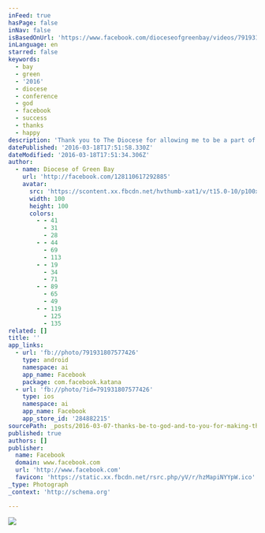 ```yaml
---
inFeed: true
hasPage: false
inNav: false
isBasedOnUrl: 'https://www.facebook.com/dioceseofgreenbay/videos/791931807577426/'
inLanguage: en
starred: false
keywords:
  - bay
  - green
  - '2016'
  - diocese
  - conference
  - god
  - facebook
  - success
  - thanks
  - happy
description: 'Thank you to The Diocese for allowing me to be a part of their most special event, and major props to Larry Schneider at LA Video for the tremendous editing and handheld camera work!'
datePublished: '2016-03-18T17:51:58.330Z'
dateModified: '2016-03-18T17:51:34.306Z'
author:
  - name: Diocese of Green Bay
    url: 'http://facebook.com/128110617292885'
    avatar:
      src: 'https://scontent.xx.fbcdn.net/hvthumb-xat1/v/t15.0-10/p100x100/12419971_10154030192988514_1517273677_n.jpg?oh=82ac57fcbd99a1fda78ef7d354a5a99c&oe=57538722'
      width: 100
      height: 100
      colors:
        - - 41
          - 31
          - 28
        - - 44
          - 69
          - 113
        - - 19
          - 34
          - 71
        - - 89
          - 65
          - 49
        - - 119
          - 125
          - 135
related: []
title: ''
app_links:
  - url: 'fb://photo/791931807577426'
    type: android
    namespace: ai
    app_name: Facebook
    package: com.facebook.katana
  - url: 'fb://photo/?id=791931807577426'
    type: ios
    namespace: ai
    app_name: Facebook
    app_store_id: '284882215'
sourcePath: _posts/2016-03-07-thanks-be-to-god-and-to-you-for-making-the-2016-green-bay.md
published: true
authors: []
publisher:
  name: Facebook
  domain: www.facebook.com
  url: 'http://www.facebook.com'
  favicon: 'https://static.xx.fbcdn.net/rsrc.php/yV/r/hzMapiNYYpW.ico'
_type: Photograph
_context: 'http://schema.org'

---
```

![](https://s3-us-west-2.amazonaws.com/the-grid-img/p/060ceb533abe6eeb5e650a785089ddd8eb4817c8.jpg)
